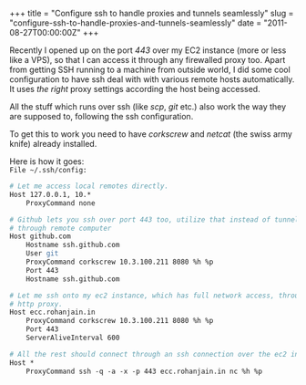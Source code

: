 +++
title = "Configure ssh to handle proxies and tunnels seamlessly"
slug = "configure-ssh-to-handle-proxies-and-tunnels-seamlessly"
date = "2011-08-27T00:00:00Z"
+++

Recently I opened up on the port *443* over my EC2 instance (more or less like
a VPS), so that I can access it through any firewalled proxy too. Apart from
getting SSH running to a machine from outside world, I did some cool
configuration to have ssh deal with with various remote hosts automatically. It
uses *the right* proxy settings according the host being accessed.

All the stuff which runs over ssh (like *scp*, *git* etc.) also work the way
they are supposed to, following the ssh configuration.

To get this to work you need to have *corkscrew* and *netcat* (the swiss army
knife) already installed.

Here is how it goes:  
`File ~/.ssh/config:`

```apache
# Let me access local remotes directly.
Host 127.0.0.1, 10.*
    ProxyCommand none

# Github lets you ssh over port 443 too, utilize that instead of tunneling
# through remote computer
Host github.com
    Hostname ssh.github.com
    User git
    ProxyCommand corkscrew 10.3.100.211 8080 %h %p
    Port 443
    Hostname ssh.github.com

# Let me ssh onto my ec2 instance, which has full network access, through a
# http proxy.
Host ecc.rohanjain.in
    ProxyCommand corkscrew 10.3.100.211 8080 %h %p
    Port 443
    ServerAliveInterval 600

# All the rest should connect through an ssh connection over the ec2 instance.
Host *
    ProxyCommand ssh -q -a -x -p 443 ecc.rohanjain.in nc %h %p
```
